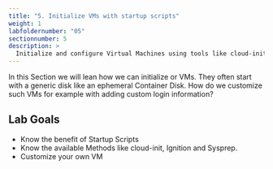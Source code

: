 ```yaml
---
title: "5. Initialize VMs with startup scripts"
weight: 1
labfoldernumber: "05"
sectionnumber: 5
description: >
  Initialize and configure Virtual Machines using tools like cloud-init, Ignition or Sysprep.
---
```


In this Section we will lean how we can initialize or VMs. They often start with a generic disk like an ephemeral
Container Disk. How do we customize such VMs for example with adding custom login information?


## Lab Goals

* Know the benefit of Startup Scripts
* Know the available Methods like cloud-init, Ignition and Sysprep.
* Customize your own VM

